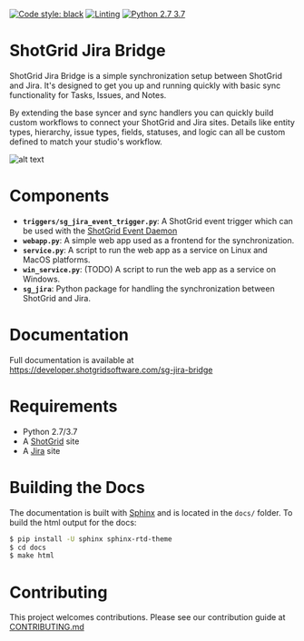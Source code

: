 [![Code style: black](https://img.shields.io/badge/code%20style-black-000000.svg)](https://github.com/psf/black)
[![Linting](https://img.shields.io/badge/PEP8%20by-Hound%20CI-a873d1.svg)](https://houndci.com)
[![Python 2.7 3.7](https://img.shields.io/badge/python-2.7%20%7C%203.7-blue.svg)](https://www.python.org/)

# ShotGrid Jira Bridge

ShotGrid Jira Bridge is a simple synchronization setup between ShotGrid and Jira. It's designed to get you up and running quickly with basic sync functionality for Tasks, Issues, and Notes.

By extending the base syncer and sync handlers you can quickly build custom workflows to connect your ShotGrid and Jira sites. Details like entity types, hierarchy, issue types, fields, statuses, and logic can all be custom defined to match your studio's workflow.

![alt text](https://developer.shotgridsoftware.com/sg-jira-bridge/_images/sg_jira_bridge_workflow.png "SG Jira Bridge Overview")

# Components

- **`triggers/sg_jira_event_trigger.py`**: A ShotGrid event trigger which can be used with the [ShotGrid Event Daemon](https://github.com/shotgunsoftware/shotgunEvents)
- **`webapp.py`**: A simple web app used as a frontend for the synchronization.
- **`service.py`**: A script to run the web app as a service on Linux and MacOS platforms.
- **`win_service.py`**:  (TODO) A script to run the web app as a service on Windows.
- **`sg_jira`**: Python package for handling the synchronization between ShotGrid and Jira.

# Documentation

Full documentation is available at https://developer.shotgridsoftware.com/sg-jira-bridge

# Requirements

- Python 2.7/3.7
- A [ShotGrid](https://shotgridsoftware.com) site
- A [Jira](https://www.atlassian.com/software/jira) site

# Building the Docs
The documentation is built with [Sphinx](http://www.sphinx-doc.org) and is located in the `docs/` folder. To build the html output for the docs:

```bash
$ pip install -U sphinx sphinx-rtd-theme
$ cd docs
$ make html
```


# Contributing

This project welcomes contributions. Please see our contribution guide at
[CONTRIBUTING.md](CONTRIBUTING.md)
